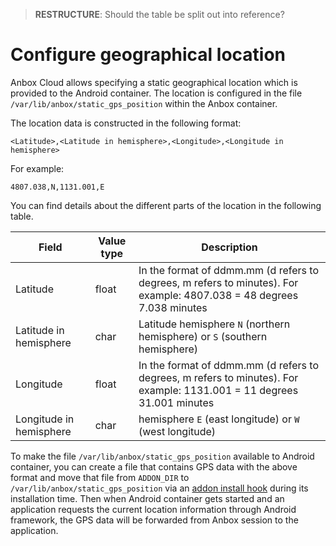 > **RESTRUCTURE**: Should the table be split out into reference?

# Configure geographical location

Anbox Cloud allows specifying a static geographical location which is provided to the Android container.  The location is configured in the file `/var/lib/anbox/static_gps_position` within the Anbox container.

The location data is constructed in the following format:

```
<Latitude>,<Latitude in hemisphere>,<Longitude>,<Longitude in hemisphere>
```

For example:

    4807.038,N,1131.001,E

You can find details about the different parts of the location in the following table.

Field                   | Value type | Description
------------------------|------------|-------------------------------------------------------------------
Latitude                | float      | In the format of ddmm.mm (d refers to degrees, m refers to minutes). For example: 4807.038 = 48 degrees 7.038 minutes
Latitude in hemisphere  | char       | Latitude hemisphere `N` (northern hemisphere) or `S` (southern hemisphere)
Longitude               | float      | In the format of ddmm.mm (d refers to degrees, m refers to minutes). For example: 1131.001 = 11 degrees 31.001 minutes
Longitude in hemisphere | char       | hemisphere `E` (east longitude) or `W` (west longitude)

To make the file `/var/lib/anbox/static_gps_position` available to Android container, you can create a file that contains GPS data with the above format and move that file from `ADDON_DIR` to `/var/lib/anbox/static_gps_position` via an [addon install hook](https://discourse.ubuntu.com/t/managing-addons/17759#heading--build-your-own-addon) during its installation time. Then when Android container gets started and an application requests the current location information through Android framework, the GPS data will be forwarded from Anbox session to the application.


